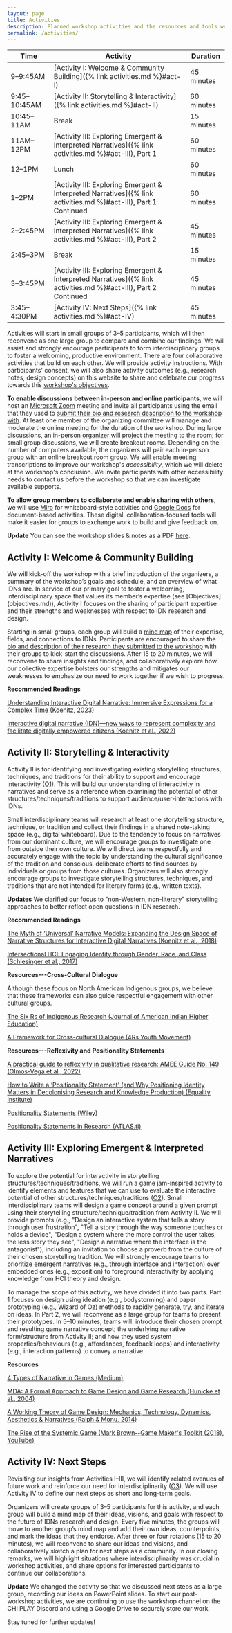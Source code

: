 ```yaml
---
layout: page
title: Activities
description: Planned workshop activities and the resources and tools we'll use to do them
permalink: /activities/
---
```


| Time | Activity | Duration |
| ----------- | ----------- | ----------- |
| 9–9:45AM | [Activity I: Welcome & Community Building]({% link activities.md %}#act-I) | 45 minutes |
| 9:45–10:45AM | [Activity II: Storytelling & Interactivity]({% link activities.md %}#act-II) | 60 minutes |
| 10:45–11AM | Break | 15 minutes |
| 11AM–12PM | [Activity III: Exploring Emergent & Interpreted Narratives]({% link activities.md %}#act-III), Part 1 | 60 minutes |
| 12–1PM | Lunch | 60 minutes |
| 1–2PM | [Activity III: Exploring Emergent & Interpreted Narratives]({% link activities.md %}#act-III), Part 1 Continued | 60 minutes |
| 2–2:45PM | [Activity III: Exploring Emergent & Interpreted Narratives]({% link activities.md %}#act-III), Part 2 | 45 minutes |
| 2:45–3PM | Break | 15 minutes |
| 3–3:45PM | [Activity III: Exploring Emergent & Interpreted Narratives]({% link activities.md %}#act-III), Part 2 Continued | 45 minutes |
| 3:45–4:30PM | [Activity IV: Next Steps]({% link activities.md %}#act-IV) | 45 minutes |

Activities will start in small groups of 3–5 participants, which will then reconvene as one large group to compare and combine our findings. We will assist and strongly encourage participants to form interdisciplinary groups to foster a welcoming, productive environment. There are four collaborative activities that build on each other. We will provide activity instructions. With participants' consent, we will also share activity outcomes (e.g., research notes, design concepts) on this website to share and celebrate our progress towards this [workshop's objectives](objectives.md).

**To enable discussions between in-person and online participants**, we will host an [Microsoft Zoom](https://support.zoom.com/hc/en) meeting and invite all participants using the email that they used to [submit their bio and research description to the workshop with](https://waterloo-touchlab.github.io/hcni/call-for-participation/). At least one member of the organizing committee will manage and moderate the online meeting for the duration of the workshop. During large discussions, an in-person [organizer](organizers.md) will project the meeting to the room; for small group discussions, we will create breakout rooms. Depending on the number of computers available, the organizers will pair each in-person group with an online breakout room group. We will enable meeting transcriptions to improve our workshop's _accessibility_, which we will delete at the workshop's conclusion. We invite participants with other accessibility needs to contact us before the workshop so that we can investigate available supports.

**To allow group members to collaborate and enable sharing with others**, we will use [Miro](https://miro.com/) for whiteboard-style activities and [Google Docs](https://workspace.google.com/intl/en_ca/products/docs/) for document-based activities. These digital, collaboration-focused tools will make it easier for groups to exchange work to build and give feedback on.

**Update** You can see the workshop slides & notes as a PDF [here](/assets/HCNI-CHIPLAY2025_Slides.pdf).


<h2 id="act-I">Activity I: Welcome & Community Building</h2>
We will kick-off the workshop with a brief introduction of the organizers, a summary of the workshop’s goals and schedule, and an overview of what IDNs are. In service of our primary goal to foster a welcoming, interdisciplinary space that values its member’s expertise (see [Objectives](objectives.md)), Activity I focuses on the sharing of participant expertise and their strengths and weaknesses with respect to IDN research and design. 

Starting in small groups, each group will build a [mind map](https://www.interaction-design.org/literature/topics/mind-maps) of their expertise, fields, and connections to IDNs. Participants are encouraged to share the [bio and description of their research they submitted to the workshop](https://waterloo-touchlab.github.io/hcni/call-for-participation/) with their groups to kick-start the discussions. After 15 to 20 minutes, we will reconvene to share insights and findings, and collaboratively explore how our collective expertise bolsters our strengths and mitigates our weaknesses to emphasize our need to work together if we wish to progress.

**Recommended Readings**

[Understanding Interactive Digital Narrative: Immersive Expressions for a Complex Time (Koenitz, 2023)](https://doi.org/10.4324/9781003106425)

[Interactive digital narrative (IDN)—new ways to represent complexity and facilitate digitally empowered citizens (Koenitz et al., 2022)](https://doi.org/10.1080/13614568.2023.2181503)

<h2 id="act-II">Activity II: Storytelling & Interactivity</h2>
Activity II is for identifying and investigating existing storytelling structures, techniques, and traditions for their ability to support and encourage interactivity (<a href="#O1">O1</a>). This will build our understanding of interactivity in narratives and serve as a reference when examining the potential of other structures/techniques/traditions to support audience/user-interactions with IDNs. 

Small interdisciplinary teams will research at least one storytelling structure, technique, or tradition and collect their findings in a shared note-taking space (e.g., digital whiteboard). Due to the tendency to focus on narratives from our dominant culture, we will encourage groups to investigate one from outside their own culture. We will direct teams respectfully and accurately engage with the topic by understanding the cultural significance of the tradition and conscious, deliberate efforts to find sources by individuals or groups from those cultures. Organizers will also strongly encourage groups to investigate storytelling structures, techniques, and traditions that are not intended for literary forms (e.g., written texts).

**Updates** We clarified our focus to "non-Western, non-literary" storytelling approaches to better reflect open questions in IDN research.

**Recommended Readings**

[The Myth of ‘Universal’ Narrative Models: Expanding the Design Space of Narrative Structures for Interactive Digital Narratives (Koenitz et al., 2018)](https://doi.org/10.1007/978-3-030-04028-4_8)

[Intersectional HCI: Engaging Identity through Gender, Race, and Class (Schlesinger et al., 2017)](https://doi.org/10.1145/3025453.3025766)

**Resources---Cross-Cultural Dialogue**

Although these focus on North American Indigenous groups, we believe that these frameworks can also guide respectful engagement with other cultural groups.

[The Six Rs of Indigenous Research (Journal of American Indian Higher Education)](https://tribalcollegejournal.org/the-six-rs-of-indigenous-research/)

[A Framework for Cross-cultural Dialogue (4Rs Youth Movement)](https://4rsyouth.ca/our-framework/)

**Resources---Reflexivity and Positionality Statements**

[A practical guide to reflexivity in qualitative research: AMEE Guide No. 149 (Olmos-Vega et al., 2022)](https://doi.org/10.1080/0142159X.2022.2057287)

[How to Write a ‘Positionality Statement’ (and Why Positioning Identity Matters in Decolonising Research and Knowledge Production) (Equality Institute)](https://www.equalityinstitute.org/how-to-write-a-positionality-statement-and-why-positioning-identity-matters-in-decolonising-research-and-knowledge-production/)

[Positionality Statements (Wiley)](https://onlinelibrary.wiley.com/pb-assets/assets/14756811/Positionality-Statements-1621354517813.pdf)

[Positionality Statements in Research (ATLAS.ti)](https://atlasti.com/research-hub/positionality-statements-qualitative-research)

<h2 id="act-III">Activity III: Exploring Emergent & Interpreted Narratives</h2>
To explore the potential for interactivity in storytelling structures/techniques/traditions, we will run a game jam-inspired activity to identify elements and features that we can use to evaluate the interactive potential of other structures/techniques/traditions (<a href="#O2">O2</a>). Small interdisciplinary teams will design a game concept around a given prompt using their storytelling structure/technique/tradition from Activity II. We will provide prompts (e.g., "Design an interactive system that tells a story through user frustration", "Tell a story through the way someone touches or holds a device", "Design a system where the more control the user takes, the less story they see", "Design a narrative where the interface is the antagonist"), including an invitation to choose a proverb from the culture of their chosen storytelling tradition. We will strongly encourage teams to prioritize emergent narratives (e.g., through interface and interaction) over embedded ones (e.g., exposition) to foreground interactivity by applying knowledge from HCI theory and design. 

To manage the scope of this activity, we have divided it into two parts. Part 1 focuses on design using ideation (e.g., bodystorming) and paper prototyping (e.g., Wizard of Oz) methods to rapidly generate, try, and iterate on ideas. In Part 2, we will reconvene as a large group for teams to present their prototypes. In 5–10 minutes, teams will: introduce their chosen prompt and resulting game narrative concept; the underlying narrative form/structure from Activity II; and how they used system properties/behaviours (e.g., affordances, feedback loops) and interactivity (e.g., interaction patterns) to convey a narrative.

**Resources**

[4 Types of Narrative in Games (Medium)](https://medium.com/@elle_mcfadzean/4-types-of-narrative-in-games-20a101153f5f)

[MDA: A Formal Approach to Game Design and Game Research (Hunicke et al., 2004)](https://cdn.aaai.org/Workshops/2004/WS-04-04/WS04-04-001.pdf)

[A Working Theory of Game Design: Mechanics, Technology, Dynamics, Aesthetics & Narratives (Ralph & Monu, 2014)](https://www.firstpersonscholar.com/a-working-theory-of-game-design/)

[The Rise of the Systemic Game (Mark Brown--Game Maker's Toolkit (2018), YouTube)](https://www.youtube.com/watch?v=SnpAAX9CkIc)

<h2 id="act-IV">Activity IV: Next Steps</h2>
Revisiting our insights from Activities I–III, we will identify related avenues of future work and reinforce our need for interdisciplinarity (<a href="#O3">O3</a>). We will use Activity IV to define our next steps as short and long-term goals. 

Organizers will create groups of 3–5 participants for this activity, and each group will build a mind map of their ideas, visions, and goals with respect to the future of IDNs research and design. Every five minutes, the groups will move to another group’s mind map and add their own ideas, counterpoints, and mark the ideas that they endorse. After three or four rotations (15 to 20 minutes), we will reconvene to share our ideas and visions, and collaboratively sketch a plan for next steps as a community. In our closing remarks, we will highlight situations where interdisciplinarity was crucial in workshop activities, and share options for interested participants to continue our collaborations.

**Update** We changed the activity so that we discussed next steps as a large group, recording our ideas on PowerPoint slides. To start our post-workshop activities, we are continuing to use the workshop channel on the CHI PLAY Discord and using a Google Drive to securely store our work.

Stay tuned for further updates!